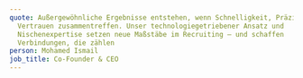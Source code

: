 ```yaml
---
quote: Außergewöhnliche Ergebnisse entstehen, wenn Schnelligkeit, Präzision und
  Vertrauen zusammentreffen. Unser technologiegetriebener Ansatz und
  Nischenexpertise setzen neue Maßstäbe im Recruiting – und schaffen
  Verbindungen, die zählen
person: Mohamed Ismail
job_title: Co-Founder & CEO
---
```

